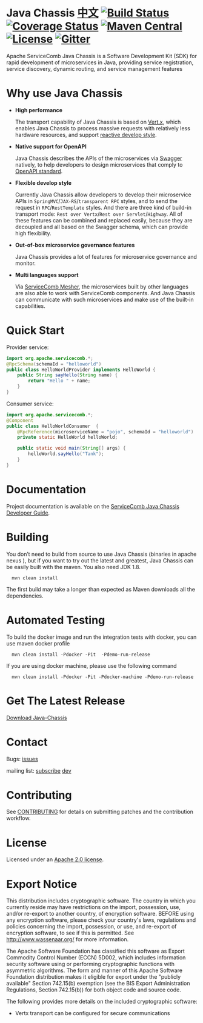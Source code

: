 # Java Chassis [中文](README_ZH.md) [![Build Status](https://travis-ci.org/apache/servicecomb-java-chassis.svg?branch=master)](https://travis-ci.org/apache/servicecomb-java-chassis?branch=master) [![Coverage Status](https://coveralls.io/repos/github/apache/servicecomb-java-chassis/badge.svg?branch=master)](https://coveralls.io/github/apache/servicecomb-java-chassis?branch=master) [![Maven Central](https://maven-badges.herokuapp.com/maven-central/org.apache.servicecomb/java-chassis-core/badge.svg)](http://search.maven.org/#search%7Cga%7C1%7Corg.apache.servicecomb) [![License](https://img.shields.io/badge/license-Apache%202-4EB1BA.svg)](https://www.apache.org/licenses/LICENSE-2.0.html) [![Gitter](https://img.shields.io/badge/ServiceComb-Gitter-ff69b4.svg)](https://gitter.im/ServiceCombUsers/Lobby)  

Apache ServiceComb Java Chassis is a Software Development Kit (SDK) for rapid development of microservices in Java, providing service registration, service discovery, dynamic routing, and service management features

# Why use Java Chassis

- **High performance**

  The transport capability of Java Chassis is based on [Vert.x](https://vertx.io), which enables Java Chassis to process
  massive requests with relatively less hardware resources, and support [reactive develop style](https://www.reactivemanifesto.org).

- **Native support for OpenAPI**

  Java Chassis describes the APIs of the microservices via [Swagger](https://swagger.io) natively, to help
  developers to design microservices that comply to [OpenAPI standard](https://swagger.io/specification/v2/).

- **Flexible develop style**

  Currently Java Chassis allow developers to develop their microservice APIs in `SpringMVC`/`JAX-RS`/`transparent RPC` styles,
  and to send the request in `RPC`/`RestTemplate` styles. And there are three kind of build-in transport mode:
  `Rest over Vertx`/`Rest over Servlet`/`Highway`. All of these features can be combined and replaced easily,
  because they are decoupled and all based on the Swagger schema, which can provide high flexibility.

- **Out-of-box microservice governance features**

  Java Chassis provides a lot of features for microservice governance and monitor.

- **Multi languages support**

  Via [ServiceComb Mesher](https://github.com/apache/servicecomb-mesher), the microservices
  built by other languages are also able to work with ServiceComb components. And Java Chassis can communicate with such
  microservices and make use of the built-in capabilities.

# Quick Start

Provider service:
```java
import org.apache.servicecomb.*;
@RpcSchema(schemaId = "helloworld")
public class HelloWorldProvider implements HelloWorld {
    public String sayHello(String name) {
        return "Hello " + name;
    }
}
```

Consumer service:
```java
import org.apache.servicecomb.*;
@Component
public class HelloWorldConsumer  {
	@RpcReference(microserviceName = "pojo", schemaId = "helloworld")
	private static HelloWorld helloWorld;

	public static void main(String[] args) {
		helloWorld.sayHello("Tank");
	}
}
```

# Documentation

Project documentation is available on the [ServiceComb Java Chassis Developer Guide][java-chassis-developer-guide].

[java-chassis-developer-guide]: http://servicecomb.gitee.io/servicecomb-java-chassis-doc/java-chassis/

# Building

You don’t need to build from source to use Java Chassis (binaries in apache nexus ), but if you want to try out the latest and greatest, Java Chassis can be easily built with the maven.  You also need JDK 1.8.

      mvn clean install

The first build may take a longer than expected as Maven downloads all the dependencies.

# Automated Testing

  To build the docker image and run the integration tests with docker, you can use maven docker profile

      mvn clean install -Pdocker -Pit  -Pdemo-run-release

  If you are using docker machine, please use the following command

      mvn clean install -Pdocker -Pit -Pdocker-machine -Pdemo-run-release


# Get The Latest Release

[Download Java-Chassis](http://servicecomb.apache.org/release/java-chassis-downloads/)


# Contact

Bugs: [issues](https://issues.apache.org/jira/browse/SCB)

mailing list: [subscribe](mailto:dev-subscribe@servicecomb.apache.org)  [dev](https://lists.apache.org/list.html?dev@servicecomb.apache.org)


# Contributing

See [CONTRIBUTING](http://servicecomb.apache.org/developers/contributing) for details on submitting patches and the contribution workflow.

# License
Licensed under an [Apache 2.0 license](LICENSE).

# Export Notice

This distribution includes cryptographic software. The country in which you currently reside may have restrictions on the import, possession, use, and/or re-export to another country, of encryption software. BEFORE using any encryption software, please check your country's laws, regulations and policies concerning the import, possession, or use, and re-export of encryption software, to see if this is permitted. See <http://www.wassenaar.org/> for more information.

The Apache Software Foundation has classified this software as Export Commodity Control Number (ECCN) 5D002, which includes information security software using or performing cryptographic functions with asymmetric algorithms. The form and manner of this Apache Software Foundation distribution makes it eligible for export under the "publicly available" Section 742.15(b) exemption (see the BIS Export Administration Regulations, Section 742.15(b)) for both object code and source code.

The following provides more details on the included cryptographic software:

  * Vertx transport can be configured for secure communications
